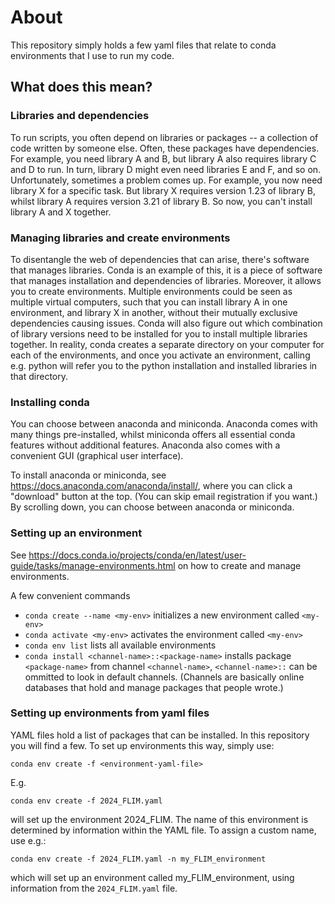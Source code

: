 

# About

This repository simply holds a few yaml files that relate to conda environments that I use to run my code.

## What does this mean?

### Libraries and dependencies 
To run scripts, you often depend on libraries or packages -- a collection of code written by someone else. Often, these packages have dependencies. For example, you need library A and B, but library A also requires library C and D to run. In turn, library D might even need libraries E and F, and so on. Unfortunately, sometimes a problem comes up. For example, you now need library X for a specific task. But library X requires version 1.23 of library B, whilst library A requires version 3.21 of library B. So now, you can't install library A and X together.

### Managing libraries and create environments
To disentangle the web of dependencies that can arise, there's software that manages libraries. Conda is an example of this, it is a piece of software that manages installation and dependencies of libraries. Moreover, it allows you to create environments. Multiple environments could be seen as multiple virtual computers, such that you can install library A in one environment, and library X in another, without their mutually exclusive dependencies causing issues. Conda will also figure out which combination of library versions need to be installed for you to install multiple libraries together. In reality, conda creates a separate directory on your computer for each of the environments, and once you activate an environment, calling e.g. python will refer you to the python installation and installed libraries in that directory. 

### Installing conda

You can choose between anaconda and miniconda. Anaconda comes with many things pre-installed, whilst miniconda offers all essential conda features without additional features. Anaconda also comes with a convenient GUI (graphical user interface).

To install anaconda or miniconda, see https://docs.anaconda.com/anaconda/install/, where you can click a "download" button at the top. (You can skip email registration if you want.) By scrolling down, you can choose between anaconda or miniconda. 

### Setting up an environment

See https://docs.conda.io/projects/conda/en/latest/user-guide/tasks/manage-environments.html on how to create and manage environments. 

A few convenient commands 
- `conda create --name <my-env>` initializes a new environment called `<my-env>`
- `conda activate <my-env>` activates the environment called `<my-env>`
- `conda env list` lists all available environments
- `conda install <channel-name>::<package-name>` installs package `<package-name>` from channel `<channel-name>`, `<channel-name>::` can be ommitted to look in default channels. (Channels are basically online databases that hold and manage packages that people wrote.)

### Setting up environments from yaml files

YAML files hold a list of packages that can be installed. In this repository you will find a few. To set up environments this way, simply use:

```conda env create -f <environment-yaml-file>```

E.g.

```conda env create -f 2024_FLIM.yaml```

will set up the environment 2024_FLIM. The name of this environment is determined by information within the YAML file. To assign a custom name, use e.g.:

```conda env create -f 2024_FLIM.yaml -n my_FLIM_environment```

which will set up an environment called my_FLIM_environment, using information from the `2024_FLIM.yaml` file.

